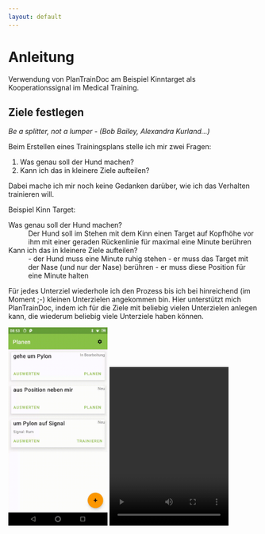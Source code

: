 ```yaml
---
layout: default
---
```


# Anleitung

Verwendung von PlanTrainDoc am Beispiel Kinntarget als Kooperationssignal 
im Medical Training.

## Ziele festlegen

_Be a splitter, not a lumper - (Bob Bailey, Alexandra Kurland...)_

Beim Erstellen eines Trainingsplans stelle ich mir zwei Fragen:
1. Was genau soll der Hund machen?
2. Kann ich das in kleinere Ziele aufteilen?

Dabei mache ich mir noch keine Gedanken darüber, wie ich das Verhalten trainieren will.


Beispiel Kinn Target:
<dl>
    <dt>Was genau soll der Hund machen?</dt>
        <dd>Der Hund soll im Stehen mit dem Kinn einen Target auf Kopfhöhe 
vor ihm mit einer geraden Rückenlinie für maximal eine Minute berühren</dd>
    <dt>Kann ich das in kleinere Ziele aufteilen?</dt>
        <dd>
- der Hund muss eine Minute ruhig stehen
- er muss das Target mit der Nase (und nur der Nase) berühren
- er muss diese Position für eine Minute halten
</dd>
</dl>

Für jedes Unterziel wiederhole ich den Prozess bis ich bei hinreichend (im Moment ;-) 
kleinen Unterzielen angekommen bin. Hier unterstützt mich PlanTrainDoc, indem
ich für die Ziele mit beliebig vielen Unterzielen anlegen kann, die wiederum beliebig
viele Unterziele haben können.

<img src="images/AddPlanDistanz.png" width="200"  alt="Add Plan"/>


<video controls width="240" height="320" >
<source src="images/AddPlan.mp4">
</video>
